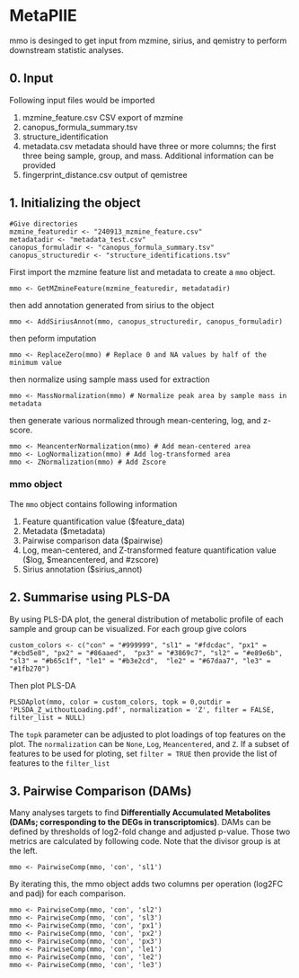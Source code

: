 # MetaPIIE
mmo is desinged to get input from mzmine, sirius, and qemistry to perform downstream statistic analyses.


## 0. Input
Following input files would be imported
1) mzmine_feature.csv
CSV export of mzmine
2) canopus_formula_summary.tsv
3) structure_identification
4) metadata.csv
  metadata should have three or more columns; the first three being sample, group, and mass. Additional information can be provided
5) fingerprint_distance.csv
  output of qemistree 

## 1. Initializing the object
```
#Give directories
mzmine_featuredir <- "240913_mzmine_feature.csv"
metadatadir <- "metadata_test.csv"
canopus_formuladir <- "canopus_formula_summary.tsv"
canopus_structuredir <- "structure_identifications.tsv"
```
First import the mzmine feature list and metadata to create a `mmo` object.

`mmo <- GetMZmineFeature(mzmine_featuredir, metadatadir)`

then add annotation generated from sirius to the object

`mmo <- AddSiriusAnnot(mmo, canopus_structuredir, canopus_formuladir)`

then peform imputation

`mmo <- ReplaceZero(mmo) # Replace 0 and NA values by half of the minimum value`

then normalize using sample mass used for extraction

`mmo <- MassNormalization(mmo) # Normalize peak area by sample mass in metadata`

then generate various normalized through mean-centering, log, and z-score.
```
mmo <- MeancenterNormalization(mmo) # Add mean-centered area
mmo <- LogNormalization(mmo) # Add log-transformed area
mmo <- ZNormalization(mmo) # Add Zscore
```

### mmo object
The `mmo` object contains following information
1) Feature quantification value ($feature_data)
2) Metadata ($metadata)
3) Pairwise comparison data ($pairwise)
4) Log, mean-centered, and Z-transformed feature quantification value ($log, $meancentered, and #zscore)
5) Sirius annotation ($sirius_annot)

## 2. Summarise using PLS-DA
By using PLS-DA plot, the general distribution of metabolic profile of each sample and group can be visualized. 
For each group give colors

`custom_colors <- c("con" = "#999999", "sl1" = "#fdcdac", "px1" = "#cbd5e8", "px2" = "#86aaed", 
                   "px3" = "#3869c7", "sl2" = "#e89e6b", "sl3" = "#b65c1f", "le1" = "#b3e2cd", 
                   "le2" = "#67daa7", "le3" = "#1fb270")`

Then plot PLS-DA

`PLSDAplot(mmo, color = custom_colors, topk = 0,outdir = 'PLSDA_Z_withoutLoading.pdf', normalization = 'Z', filter = FALSE, filter_list = NULL)`

The `topk` parameter can be adjusted to plot loadings of top features on the plot. The `normalization` can be `None`, `Log`, `Meancentered`, and `Z`.
If a subset of features to be used for ploting, set `filter = TRUE` then provide the list of features to the `filter_list`

## 3. Pairwise Comparison (DAMs)
Many analyses targets to find **Differentially Accumulated Metabolites (DAMs; corresponding to the DEGs in transcriptomics)**. DAMs can be defined by thresholds of log2-fold change and adjusted p-value. Those two metrics are calculated by following code. Note that the divisor group is at the left.

`mmo <- PairwiseComp(mmo, 'con', 'sl1')`

By iterating this, the mmo object adds two columns per operation (log2FC and padj) for each comparison.

```
mmo <- PairwiseComp(mmo, 'con', 'sl2')
mmo <- PairwiseComp(mmo, 'con', 'sl3')
mmo <- PairwiseComp(mmo, 'con', 'px1')
mmo <- PairwiseComp(mmo, 'con', 'px2')
mmo <- PairwiseComp(mmo, 'con', 'px3')
mmo <- PairwiseComp(mmo, 'con', 'le1')
mmo <- PairwiseComp(mmo, 'con', 'le2')
mmo <- PairwiseComp(mmo, 'con', 'le3')
```
